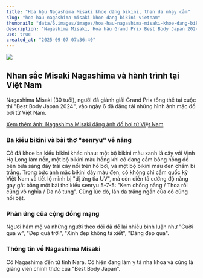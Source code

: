 ```yaml
---
title: "Hoa hậu Nagashima Misaki khoe dáng bikini, than da nhạy cảm"
slug: "hoa-hau-nagashima-misaki-khoe-dang-bikini-vietnam"
thumbnail: "data/6.images/images/hoa-hau-nagashima-misaki-khoe-dang-bikini-vietnam.webp"
description: "Nagashima Misaki, Hoa hậu Grand Prix Best Body Japan 2024, gây chú ý khi đăng ảnh bikini từ Việt Nam, chia sẻ nỗi lo dị ứng với nắng qua một bài thơ 5-7-5."
use: true
created_at: "2025-09-07 07:36:40"
---
```


![](/images/20250907-39062393-nksports-000-4-view.webp)

## Nhan sắc Misaki Nagashima và hành trình tại Việt Nam

Nagashima Misaki (30 tuổi), người đã giành giải Grand Prix tổng thể tại cuộc thi "Best Body Japan 2024", vào ngày 6 đã đăng tải những hình ảnh mặc đồ bơi từ Việt Nam.

[Xem thêm ảnh: Nagashima Misaki đăng ảnh đồ bơi từ Việt Nam](https://www.nikkansports.com/entertainment/photonews/photonews_nsInc_202509060002393-1.html?utm_source=headlines.yahoo.co.jp&utm_medium=referral&utm_campaign=%E3%83%87%E3%82%A3%E3%83%BB%E3%82%B8%E3%83%A3)

### Ba kiểu bikini và bài thơ "senryu" về nắng

Cô đã khoe ba kiểu bikini khác nhau: một bộ bikini màu xanh lá cây với Vịnh Hạ Long làm nền, một bộ bikini màu hồng khi cô đang cầm bông hồng đỏ bên bữa sáng đầy trái cây nổi trên hồ bơi, và một bộ bikini màu đen chấm bi trắng. Trong bức ảnh mặc bikini dây màu đen, cô không chỉ cầm quốc kỳ Việt Nam và tiết lộ mình bị "dị ứng tia UV", mà còn diễn tả cường độ nắng gay gắt bằng một bài thơ kiểu senryu 5-7-5: "Kem chống nắng / Thoa rồi cũng vô nghĩa / Da nổ tung". Cùng lúc đó, làn da trắng ngần của cô cũng nổi bật.

### Phản ứng của cộng đồng mạng

Người hâm mộ và những người theo dõi đã để lại nhiều bình luận như "Cười quá w", "Đẹp quá trời", "Xinh đẹp không tả xiết", "Dáng đẹp quá".

### Thông tin về Nagashima Misaki

Cô Nagashima đến từ tỉnh Nara. Cô hiện đang làm y tá nha khoa và cũng là giảng viên chính thức của "Best Body Japan".